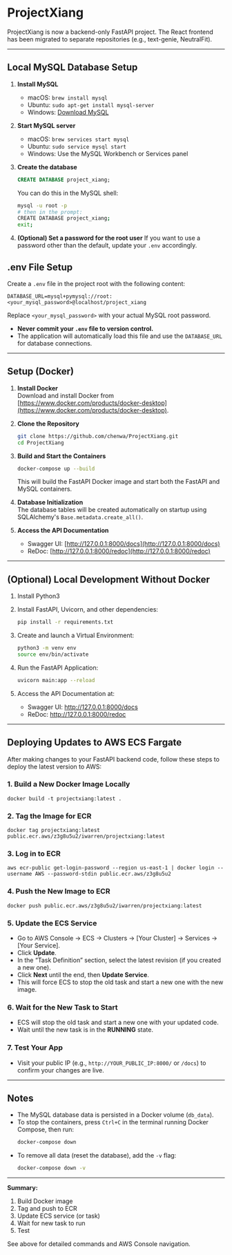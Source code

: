 # ProjectXiang
ProjectXiang is now a backend-only FastAPI project. The React frontend has been migrated to separate repositories (e.g., text-genie, NeutralFit).

---

## Local MySQL Database Setup

1. **Install MySQL**
   - macOS: `brew install mysql`
   - Ubuntu: `sudo apt-get install mysql-server`
   - Windows: [Download MySQL](https://dev.mysql.com/downloads/installer/)

2. **Start MySQL server**
   - macOS: `brew services start mysql`
   - Ubuntu: `sudo service mysql start`
   - Windows: Use the MySQL Workbench or Services panel

3. **Create the database**
   ```sql
   CREATE DATABASE project_xiang;
   ```
   You can do this in the MySQL shell:
   ```sh
   mysql -u root -p
   # then in the prompt:
   CREATE DATABASE project_xiang;
   exit;
   ```

4. **(Optional) Set a password for the root user**
   If you want to use a password other than the default, update your `.env` accordingly.

## .env File Setup

Create a `.env` file in the project root with the following content:

```
DATABASE_URL=mysql+pymysql://root:<your_mysql_password>@localhost/project_xiang
```
Replace `<your_mysql_password>` with your actual MySQL root password.

- **Never commit your `.env` file to version control.**
- The application will automatically load this file and use the `DATABASE_URL` for database connections.

---

## Setup (Docker)

1. **Install Docker**  
   Download and install Docker from [https://www.docker.com/products/docker-desktop](https://www.docker.com/products/docker-desktop).

2. **Clone the Repository**  
   ```bash
   git clone https://github.com/chenwa/ProjectXiang.git
   cd ProjectXiang
   ```

3. **Build and Start the Containers**  
   ```bash
   docker-compose up --build
   ```
   This will build the FastAPI Docker image and start both the FastAPI and MySQL containers.

4. **Database Initialization**  
   The database tables will be created automatically on startup using SQLAlchemy's `Base.metadata.create_all()`.

5. **Access the API Documentation**  
   - Swagger UI: [http://127.0.0.1:8000/docs](http://127.0.0.1:8000/docs)  
   - ReDoc: [http://127.0.0.1:8000/redoc](http://127.0.0.1:8000/redoc)

---

## (Optional) Local Development Without Docker

1. Install Python3

2. Install FastAPI, Uvicorn, and other dependencies:  
   ```bash
   pip install -r requirements.txt
   ```

3. Create and launch a Virtual Environment:  
   ```bash
   python3 -m venv env
   source env/bin/activate
   ```

4. Run the FastAPI Application:  
   ```bash
   uvicorn main:app --reload
   ```

5. Access the API Documentation at:  
   - Swagger UI: http://127.0.0.1:8000/docs  
   - ReDoc: http://127.0.0.1:8000/redoc

---

## Deploying Updates to AWS ECS Fargate

After making changes to your FastAPI backend code, follow these steps to deploy the latest version to AWS:

### 1. Build a New Docker Image Locally

```fish
docker build -t projectxiang:latest .
```

### 2. Tag the Image for ECR

```fish
docker tag projectxiang:latest public.ecr.aws/z3g8u5u2/iwarren/projectxiang:latest
```

### 3. Log in to ECR

```fish
aws ecr-public get-login-password --region us-east-1 | docker login --username AWS --password-stdin public.ecr.aws/z3g8u5u2
```

### 4. Push the New Image to ECR

```fish
docker push public.ecr.aws/z3g8u5u2/iwarren/projectxiang:latest
```

### 5. Update the ECS Service

- Go to AWS Console → ECS → Clusters → [Your Cluster] → Services → [Your Service].
- Click **Update**.
- In the “Task Definition” section, select the latest revision (if you created a new one).
- Click **Next** until the end, then **Update Service**.
- This will force ECS to stop the old task and start a new one with the new image.

### 6. Wait for the New Task to Start

- ECS will stop the old task and start a new one with your updated code.
- Wait until the new task is in the **RUNNING** state.

### 7. Test Your App

- Visit your public IP (e.g., `http://YOUR_PUBLIC_IP:8000/` or `/docs`) to confirm your changes are live.

---

## Notes

- The MySQL database data is persisted in a Docker volume (`db_data`).
- To stop the containers, press `Ctrl+C` in the terminal running Docker Compose, then run:
  ```bash
  docker-compose down
  ```
- To remove all data (reset the database), add the `-v` flag:
  ```bash
  docker-compose down -v
  ```

---

**Summary:**
1. Build Docker image
2. Tag and push to ECR
3. Update ECS service (or task)
4. Wait for new task to run
5. Test

See above for detailed commands and AWS Console navigation.
